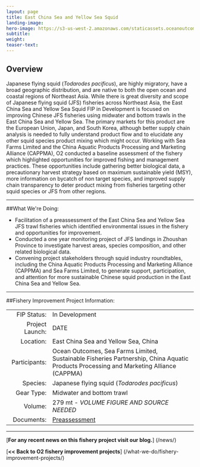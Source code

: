 ```yaml
---
layout: page 
title: East China Sea and Yellow Sea Squid
landing-image:
hero-image: https://s3-us-west-2.amazonaws.com/staticassets.oceanoutcomes.org/hero+photos/placeholderhero.jpg
subtitle:
weight: 
teaser-text:
---
```

<h2>Overview</h2>

Japanese flying squid (*Todarodes pacificus*), are highly migratory, have a broad geographic distribution, and are native to both the open ocean and coastal regions of Northeast Asia. While there is great diversity and scope of Japanese flying squid (JFS) fisheries across Northeast Asia, the East China Sea and Yellow Sea Squid FIP in Development is focused on improving Chinese JFS fisheries using midwater and bottom trawls in the East China Sea and Yellow Sea. The primary markets for this product are the European Union, Japan, and South Korea, although better supply chain analysis is needed to fully understand product flow and to elucidate any other squid species product mixing which might occur. Working with Sea Farms Limited and the China Aquatic Products Processing and Marketing Alliance (CAPPMA), O2 conducted a baseline assessment of the fishery which highlighted opportunities for improved fishing and management practices. These opportunities include gathering better biological data, a precautionary harvest strategy based on maximum sustainable yield (MSY), more information on bycatch of non target species, and improved supply chain transparency to deter product mixing from fisheries targeting other squid species or JFS from other regions.

---

##What We're Doing:

* Facilitation of a preassessment of the East China Sea and Yellow Sea JFS trawl fisheries which identified environmental issues in the fishery and opportunities for improvement.
* Conducted a one year monitoring project of JFS landings in Zhoushan Province to investigate harvest areas, species composition, and other related biological data.
* Convening project stakeholders through squid industry roundtables, including the China Aquatic Products Processing and Marketing Alliance (CAPPMA) and Sea Farms Limited, to generate support, participation, and attention for more sustainable Chinese squid production in the East China Sea and Yellow Sea.

---

##Fishery Improvement Project Information:

|||
| ---: | --- |
| FIP Status: | In Development |
| Project Launch: | DATE |
| Location: | East China Sea and Yellow Sea, China|
| Participants: | Ocean Outcomes, Sea Farms Limited, Sustainable Fisheries Partnership, China Aquatic Products Processing and Marketing Alliance (CAPPMA) |
| Species: | Japanese flying squid (*Todarodes pacificus*) |
| Gear Type: | Midwater and bottom trawl |
| Volume: | 279 mt - *VOLUME FIGURE AND SOURCE NEEDED* |
| Documents: | <a href="" target="_blank">Preassessment</a> |

---

[**For any recent news on this fishery project visit our blog.**] (/news/) 

[**<< Back to O2 fishery improvement projects**] (/what-we-do/fishery-improvement-projects/)
